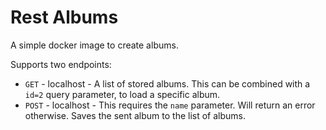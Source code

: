 # Rest Albums

A simple docker image to create albums.

Supports two endpoints:

- `GET` - localhost - A list of stored albums. This can be combined with a `id=2` query parameter, to load a specific album.
- `POST` - localhost - This requires the `name` parameter. Will return an error otherwise. Saves the sent album to the list of albums. 